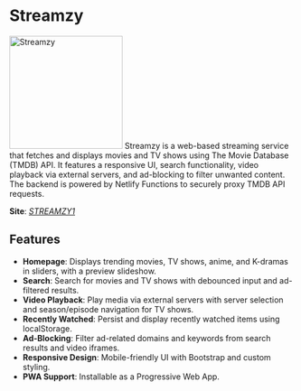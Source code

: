# Streamzy
<img src="https://github.com/ChocoCooper/Streamzy/raw/refs/heads/main/streamzy.png" alt="Streamzy" width="200"/>
Streamzy is a web-based streaming service that fetches and displays movies and TV shows using The Movie Database (TMDB) API. It features a responsive UI, search functionality, video playback via external servers, and ad-blocking to filter unwanted content. The backend is powered by Netlify Functions to securely proxy TMDB API requests.

**Site**: [*STREAMZY1*](https://streamzy1.netlify.app)

## Features
- **Homepage**: Displays trending movies, TV shows, anime, and K-dramas in sliders, with a preview slideshow.
- **Search**: Search for movies and TV shows with debounced input and ad-filtered results.
- **Video Playback**: Play media via external servers with server selection and season/episode navigation for TV shows.
- **Recently Watched**: Persist and display recently watched items using localStorage.
- **Ad-Blocking**: Filter ad-related domains and keywords from search results and video iframes.
- **Responsive Design**: Mobile-friendly UI with Bootstrap and custom styling.
- **PWA Support**: Installable as a Progressive Web App.
